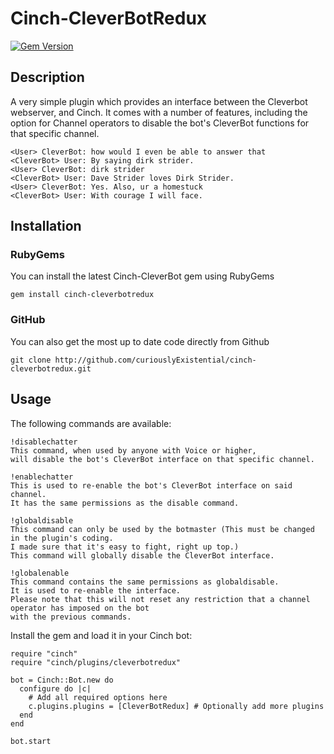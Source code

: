 # Cinch-CleverBotRedux

[![Gem Version](https://badge.fury.io/rb/cinch-cleverbotredux.svg)](http://badge.fury.io/rb/cinch-cleverbotredux)

## Description

A very simple plugin which provides an interface between the Cleverbot webserver, and Cinch. It comes with a number of features, including the option for Channel operators to disable the bot's CleverBot functions for that specific channel.

	<User> CleverBot: how would I even be able to answer that
	<CleverBot> User: By saying dirk strider.
	<User> CleverBot: dirk strider
	<CleverBot> User: Dave Strider loves Dirk Strider.
	<User> CleverBot: Yes. Also, ur a homestuck
	<CleverBot> User: With courage I will face.

## Installation

### RubyGems

You can install the latest Cinch-CleverBot gem using RubyGems

    gem install cinch-cleverbotredux

### GitHub

You can also get the most up to date code directly from Github

    git clone http://github.com/curiouslyExistential/cinch-cleverbotredux.git

## Usage

The following commands are available:

	!disablechatter
	This command, when used by anyone with Voice or higher,
	will disable the bot's CleverBot interface on that specific channel.

	!enablechatter
	This is used to re-enable the bot's CleverBot interface on said channel. 
	It has the same permissions as the disable command.

	!globaldisable
	This command can only be used by the botmaster (This must be changed in the plugin's coding. 
	I made sure that it's easy to fight, right up top.)
	This command will globally disable the CleverBot interface.

	!globalenable
	This command contains the same permissions as globaldisable. 
	It is used to re-enable the interface. 
	Please note that this will not reset any restriction that a channel operator has imposed on the bot
	with the previous commands.

Install the gem and load it in your Cinch bot:

    require "cinch"
    require "cinch/plugins/cleverbotredux"

    bot = Cinch::Bot.new do
      configure do |c|
        # Add all required options here
        c.plugins.plugins = [CleverBotRedux] # Optionally add more plugins
      end
    end

    bot.start
